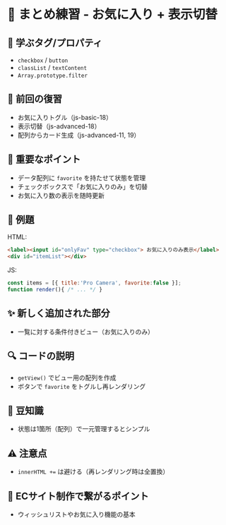 # 🧩 まとめ練習 - お気に入り + 表示切替

## **🧩 学ぶタグ/プロパティ**
- `checkbox` / `button`
- `classList` / `textContent`
- `Array.prototype.filter`

## **🔁 前回の復習**
- お気に入りトグル（js-basic-18）
- 表示切替（js-advanced-18）
- 配列からカード生成（js-advanced-11, 19）

## **📌 重要なポイント**
- データ配列に `favorite` を持たせて状態を管理
- チェックボックスで「お気に入りのみ」を切替
- お気に入り数の表示を随時更新

## **🧪 例題**
HTML:
```html
<label><input id="onlyFav" type="checkbox"> お気に入りのみ表示</label>
<div id="itemList"></div>
```
JS:
```js
const items = [{ title:'Pro Camera', favorite:false }];
function render(){ /* ... */ }
```

## **✨ 新しく追加された部分**
- 一覧に対する条件付きビュー（お気に入りのみ）

## **🔍 コードの説明**
- `getView()` でビュー用の配列を作成
- ボタンで `favorite` をトグルし再レンダリング

## **📖 豆知識**
- 状態は1箇所（配列）で一元管理するとシンプル

## **⚠️ 注意点**
- `innerHTML +=` は避ける（再レンダリング時は全置換）

## **🛒 ECサイト制作で繋がるポイント**
- ウィッシュリストやお気に入り機能の基本
